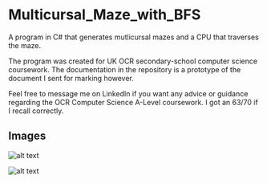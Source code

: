 # Multicursal_Maze_with_BFS

A program in C# that generates mutlicursal mazes and a CPU that traverses the maze.

The program was created for UK OCR secondary-school computer science coursework. The documentation in the repository is a prototype of the document I sent for marking however.

Feel free to message me on LinkedIn if you want any advice or guidance regarding the OCR Computer Science A-Level coursework. I got an 63/70 if I recall correctly. 

## Images 


![alt text](https://github.com/NunoAGoncalves/Multicursal_Maze_with_BFS/blob/master/Maze%20Image%202.png)

![alt text](https://github.com/NunoAGoncalves/Multicursal_Maze_with_BFS/blob/master/Maze%20Image.png)




